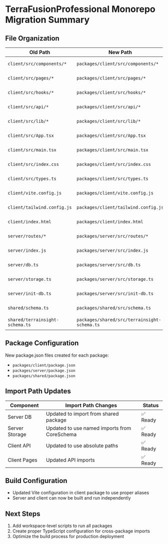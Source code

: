 # TerraFusionProfessional Monorepo Migration Summary

## File Organization

| Old Path | New Path | Status |
|----------|----------|--------|
| `client/src/components/*` | `packages/client/src/components/*` | ✅ Ready |
| `client/src/pages/*` | `packages/client/src/pages/*` | ✅ Ready |
| `client/src/hooks/*` | `packages/client/src/hooks/*` | ✅ Ready |
| `client/src/api/*` | `packages/client/src/api/*` | ✅ Ready |
| `client/src/lib/*` | `packages/client/src/lib/*` | ✅ Ready |
| `client/src/App.tsx` | `packages/client/src/App.tsx` | ✅ Ready |
| `client/src/main.tsx` | `packages/client/src/main.tsx` | ✅ Ready |
| `client/src/index.css` | `packages/client/src/index.css` | ✅ Ready |
| `client/src/types.ts` | `packages/client/src/types.ts` | ✅ Ready |
| `client/vite.config.js` | `packages/client/vite.config.js` | ✅ Ready |
| `client/tailwind.config.js` | `packages/client/tailwind.config.js` | ✅ Ready |
| `client/index.html` | `packages/client/index.html` | ✅ Ready |
| `server/routes/*` | `packages/server/src/routes/*` | ✅ Ready |
| `server/index.js` | `packages/server/src/index.js` | ✅ Ready |
| `server/db.ts` | `packages/server/src/db.ts` | ✅ Ready |
| `server/storage.ts` | `packages/server/src/storage.ts` | ✅ Ready |
| `server/init-db.ts` | `packages/server/src/init-db.ts` | ✅ Ready |
| `shared/schema.ts` | `packages/shared/src/schema.ts` | ✅ Ready |
| `shared/terrainsight-schema.ts` | `packages/shared/src/terrainsight-schema.ts` | ✅ Ready |

## Package Configuration

New package.json files created for each package:
- `packages/client/package.json`
- `packages/server/package.json`
- `packages/shared/package.json`

## Import Path Updates

| Component | Import Path Changes | Status |
|-----------|-------------------|--------|
| Server DB | Updated to import from shared package | ✅ Ready |
| Server Storage | Updated to use named imports from CoreSchema | ✅ Ready |
| Client API | Updated to use absolute paths | ✅ Ready |
| Client Pages | Updated API imports | ✅ Ready |

## Build Configuration

- Updated Vite configuration in client package to use proper aliases
- Server and client can now be built and run independently

## Next Steps

1. Add workspace-level scripts to run all packages
2. Create proper TypeScript configuration for cross-package imports
3. Optimize the build process for production deployment